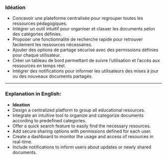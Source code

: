 

### **Idéation**  
- Concevoir une plateforme centralisée pour regrouper toutes les ressources pédagogiques.  
- Intégrer un outil intuitif pour organiser et classer les documents selon des catégories définies.  
- Proposer une fonctionnalité de recherche rapide pour retrouver facilement les ressources nécessaires.  
- Ajouter des options de partage sécurisé avec des permissions définies pour chaque utilisateur.  
- Créer un tableau de bord permettant de suivre l’utilisation et l’accès aux ressources en temps réel.  
- Intégrer des notifications pour informer les utilisateurs des mises à jour ou des nouveaux documents partagés.  

---  

### Explanation in English:  

- **Ideation**  
- Design a centralized platform to group all educational resources.  
- Integrate an intuitive tool to organize and categorize documents according to predefined categories.  
- Offer a quick search feature to easily find the necessary resources.  
- Add secure sharing options with permissions defined for each user.  
- Create a dashboard to monitor the usage and access of resources in real-time.  
- Include notifications to inform users about updates or newly shared documents.  